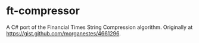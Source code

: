 ft-compressor
=============

A C# port of the Financial Times String Compression algorithm. Originally at https://gist.github.com/morganestes/4661296.
